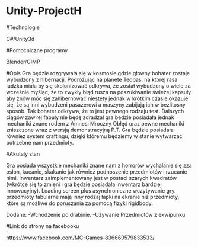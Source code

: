 # Unity-ProjectH

#Technologie

C#/Unity3d

#Pomocniczne programy

Blender/GIMP

#Opis
Gra będzie rozgrywała się w kosmosie gdzie głowny bohater zostaje wybudzony z hibernacji. Podróżując na planete Teopas, na której rasa ludzka miała by się skolonizować odkrywa, że został wybudzony o wiele za wcześnie myśląc, że to zwykły błąd rusza na poszukiwanie świeżej kapsuły aby znów móc się zahibernować niestety jednak w krótkim czasie okazuje się, że są inni wybudzeni pasażerowi a maszyny zabijają ich w bezlitosny sposób. Tak bohater odkrywa, że to jest pewnego rodzaju test. Dalszych ciągów zawiłej fabuły nie będę zdradzał gra będzie posiadała jednak mechaniki znane rodem z Amnesi Mroczny Obłęd oraz pewne mechaniki zniszczone wraz z wersją demonstracyjną P.T. Gra będzie posiadała równiez system craftingu, dzięki któremu będziemy w stanie wytwarzać potrzebne nam przedmioty.

#Akutaly stan

Gra posiada wszystkie mechaniki znane nam z horrorów wychalanie się zza osłon, kucanie, skakanie jak również podnoszenie przedmiotów i rzucanie nimi. Inwentarz zaimplementowany jest w postaci szarych kwadratów (wkrótce się to zmieni i gra będzie posiadała inwentarz bardziej innowacyjny). Loading screen plus asynchroniczne wczytywanie gry. przedmioty fabularne mają inny rodzaj łapki na ekranie niż przedmioty, które są możliwe do poruszania za pomocą fizyki rigidbody. 

Dodane:
-Wchodzenie po drabinie.
-Używanie Przedmiotów z ekwipunku

#Link do strony na facebooku

https://www.facebook.com/MC-Games-836660579833533/
